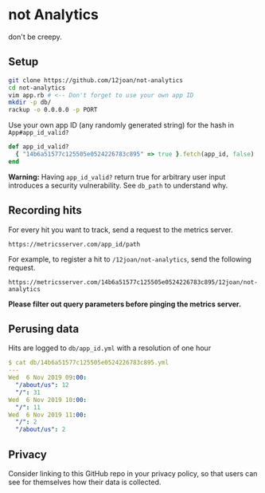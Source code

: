 # not Analytics

don't be creepy. 

## Setup

```sh
git clone https://github.com/12joan/not-analytics
cd not-analytics
vim app.rb # <-- Don't forget to use your own app ID
mkdir -p db/
rackup -o 0.0.0.0 -p PORT
```

Use your own app ID (any randomly generated string) for the hash in `App#app_id_valid?`

```ruby
def app_id_valid?
  { "14b6a51577c125505e0524226783c895" => true }.fetch(app_id, false)
end
```

**Warning:** Having `app_id_valid?` return true for arbitrary user input introduces a security vulnerability. See `db_path` to understand why. 

## Recording hits

For every hit you want to track, send a request to the metrics server.

```
https://metricsserver.com/app_id/path
```

For example, to register a hit to `/12joan/not-analytics`, send the following request.

```
https://metricsserver.com/14b6a51577c125505e0524226783c895/12joan/not-analytics
```

**Please filter out query parameters before pinging the metrics server.**

## Perusing data

Hits are logged to `db/app_id.yml` with a resolution of one hour

```yaml
$ cat db/14b6a51577c125505e0524226783c895.yml 
---
Wed  6 Nov 2019 09:00:
  "/about/us": 12
  "/": 31
Wed  6 Nov 2019 10:00:
  "/": 11
Wed  6 Nov 2019 11:00:
  "/": 2
  "/about/us": 2
```

## Privacy

Consider linking to this GitHub repo in your privacy policy, so that users can see for themselves how their data is collected. 

